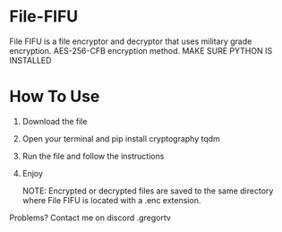 # File-FIFU
File FIFU is a file encryptor and decryptor that uses military grade encryption. AES-256-CFB encryption method. MAKE SURE PYTHON IS INSTALLED

# **How To Use**

1. Download the file
2. Open your terminal and pip install cryptography tqdm
3. Run the file and follow the instructions
4. Enjoy


   NOTE: Encrypted or decrypted files are saved to the same directory where File FIFU is located with a .enc extension.
   

Problems? Contact me on discord .gregortv
